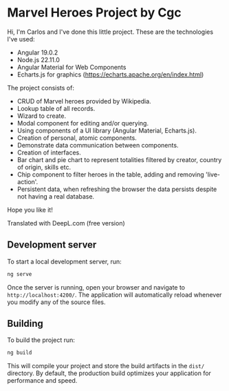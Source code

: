 # Marvel Heroes Project by Cgc

Hi, I'm Carlos and I've done this little project.
These are the technologies I've used:
- Angular 19.0.2
- Node.js 22.11.0
- Angular Material for Web Components
- Echarts.js for graphics (https://echarts.apache.org/en/index.html)

The project consists of: 
- CRUD of Marvel heroes provided by Wikipedia.
- Lookup table of all records.
- Wizard to create.
- Modal component for editing and/or querying.
- Using components of a UI library (Angular Material, Echarts.js).
- Creation of personal, atomic components.
- Demonstrate data communication between components.
- Creation of interfaces.
- Bar chart and pie chart to represent totalities filtered by creator, country of origin, skills etc.
- Chip component to filter heroes in the table, adding and removing 'live-action'.
- Persistent data, when refreshing the browser the data persists despite not having a real database.

Hope you like it!

Translated with DeepL.com (free version)


## Development server

To start a local development server, run:

```bash
ng serve
```

Once the server is running, open your browser and navigate to `http://localhost:4200/`. The application will automatically reload whenever you modify any of the source files.


## Building

To build the project run:

```bash
ng build
```

This will compile your project and store the build artifacts in the `dist/` directory. By default, the production build optimizes your application for performance and speed.
